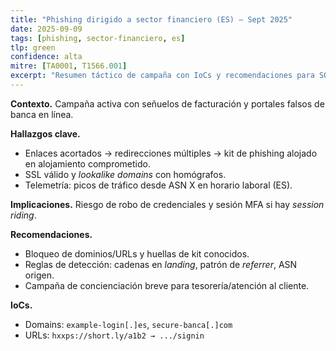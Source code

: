```yaml
---
title: "Phishing dirigido a sector financiero (ES) — Sept 2025"
date: 2025-09-09
tags: [phishing, sector-financiero, es]
tlp: green
confidence: alta
mitre: [TA0001, T1566.001]
excerpt: "Resumen táctico de campaña con IoCs y recomendaciones para SOC."
---
```


**Contexto.** Campaña activa con señuelos de facturación y portales falsos de banca en línea.

**Hallazgos clave.**
- Enlaces acortados → redirecciones múltiples → kit de phishing alojado en alojamiento comprometido.
- SSL válido y *lookalike domains* con homógrafos.
- Telemetría: picos de tráfico desde ASN X en horario laboral (ES).

**Implicaciones.** Riesgo de robo de credenciales y sesión MFA si hay *session riding*.

**Recomendaciones.**
- Bloqueo de dominios/URLs y huellas de kit conocidos.
- Reglas de detección: cadenas en *landing*, patrón de *referrer*, ASN origen.
- Campaña de concienciación breve para tesorería/atención al cliente.

**IoCs.**
- Domains: `example-login[.]es`, `secure-banca[.]com`
- URLs: `hxxps://short.ly/a1b2 → .../signin`
